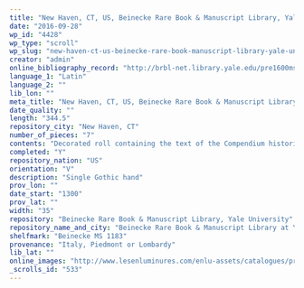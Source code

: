 ```yaml
---
title: "New Haven, CT, US, Beinecke Rare Book & Manuscript Library, Yale University, Beinecke MS 1183"
date: "2016-09-28"
wp_id: "4428"
wp_type: "scroll"
wp_slug: "new-haven-ct-us-beinecke-rare-book-manuscript-library-yale-university-beinecke-ms-1183"
creator: "admin"
online_bibliography_record: "http://brbl-net.library.yale.edu/pre1600ms/docs/pre1600.ms1183.htm;  http://www.textmanuscripts.com/manuscript_description.php?id=3291&%20cat=search&requete=YTozOntzOjc6InRtX2FyY2giO2E6Mjp7aTowO2k6MDtpOjE7czoxOiI9Ijt9czo4OiJib2hfcHJldiI7YToyOntpOjA7aTowO2k6MTtzOjE6Ij0iO31zOjEwOiJ0bV9zdWJqZWN0IjthOjI6e2k6MDtzOjEwOiJDaHJvbmljbGVzIjtpOjE7czo1OiJybGlrZSI7fX0=&"
language_1: "Latin"
language_2: ""
lib_lon: ""
meta_title: "New Haven, CT, US, Beinecke Rare Book & Manuscript Library, Yale University, Beinecke MS 1183"
date_quality: ""
length: "344.5"
repository_city: "New Haven, CT"
number_of_pieces: "7"
contents: "Decorated roll containing the text of the Compendium historiae in genealogia Christi by Peter of Poitiers (Petrus Pictaviensis). The text, presented in genealogical tree format, appears to be a copy of the second version of this work, containing the full text of the first version accompanied by interpolations from the Historia scholastica and other sources."
completed: "Y"
repository_nation: "US"
orientation: "V"
description: "Single Gothic hand"
prov_lon: ""
date_start: "1300"
prov_lat: ""
width: "35"
repository: "Beinecke Rare Book & Manuscript Library, Yale University"
repository_name_and_city: "Beinecke Rare Book & Manuscript Library at Yale University, New Haven CT US"
shelfmark: "Beinecke MS 1183"
provenance: "Italy, Piedmont or Lombardy"
lib_lat: ""
online_images: "http://www.lesenluminures.com/enlu-assets/catalogues/primer/primer-6-manuscript-production/primer6_cat.pdf"
_scrolls_id: "533"
---
```




